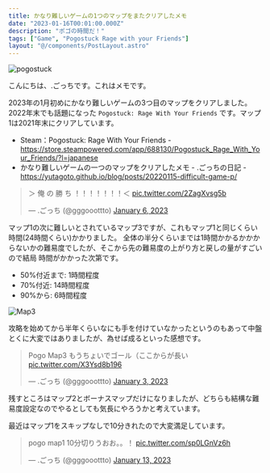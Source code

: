 ```yaml
---
title: かなり難しいゲームの1つのマップをまたクリアしたメモ
date: "2023-01-16T00:01:00.000Z"
description: "ポゴの時間だ！"
tags: ["Game", "Pogostuck Rage with your Friends"]
layout: "@/components/PostLayout.astro"
---
```


![pogostuck](/blog/assets/images/posts/20230116-pogostuck-map3/pogostuck.jpg)

こんにちは、.ごっちです。これはメモです。

2023年の1月初めにかなり難しいゲームの3つ目のマップをクリアしました。 2022年末でも話題になった `Pogostuck: Rage With Your Friends` です。マップ1は2021年末にクリアしています。

- Steam：Pogostuck: Rage With Your Friends - https://store.steampowered.com/app/688130/Pogostuck_Rage_With_Your_Friends/?l=japanese
- かなり難しいゲームの一つのマップをクリアしたメモ - .ごっちの日記 - https://yutagoto.github.io/blog/posts/20220115-difficult-game-p/

<blockquote class="twitter-tweet"><p lang="ja" dir="ltr">＞ 俺 の 勝 ち ！！！！！！！＜ <a href="https://t.co/2ZagXvsg5b">pic.twitter.com/2ZagXvsg5b</a></p>&mdash; .ごっち (@gggooottto) <a href="https://twitter.com/gggooottto/status/1611306698211479552?ref_src=twsrc%5Etfw">January 6, 2023</a></blockquote>

マップ1の次に難しいとされているマップ3ですが、これもマップ1と同じくらい時間(24時間くらい)かかりました。
全体の半分くらいまでは1時間かかるかかからないかの難易度でしたが、そこから先の難易度の上がり方と戻しの量がすごいので結局 時間がかかった次第です。

- 50%付近まで: 1時間程度
- 70%付近: 14時間程度
- 90%から: 6時間程度

![Map3](/blog/assets/images/posts/20230116-pogostuck-map3/map3.jpg)

攻略を始めてから半年くらいなにも手を付けていなかったというのもあって中盤とくに大変ではありましたが、為せば成るといった感想です。

<blockquote class="twitter-tweet"><p lang="ja" dir="ltr">Pogo Map3 もうちょいでゴール（ここからが長い <a href="https://t.co/X3Ysd8b196">pic.twitter.com/X3Ysd8b196</a></p>&mdash; .ごっち (@gggooottto) <a href="https://twitter.com/gggooottto/status/1610251857938767875?ref_src=twsrc%5Etfw">January 3, 2023</a></blockquote>

残すところはマップ2とボーナスマップだけになりましたが、どちらも結構な難易度設定なのでやるとしても気長にやろうかと考えています。

最近はマップ1をスキップなしで10分きれたので大変満足しています。

<blockquote class="twitter-tweet"><p lang="ja" dir="ltr">pogo map1 10分切りうおお。。！ <a href="https://t.co/sp0LGnVz6h">pic.twitter.com/sp0LGnVz6h</a></p>&mdash; .ごっち (@gggooottto) <a href="https://twitter.com/gggooottto/status/1613881669223874566?ref_src=twsrc%5Etfw">January 13, 2023</a></blockquote>
